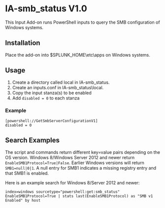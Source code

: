# IA-smb_status V1.0

This Input Add-on runs PowerShell inputs to query the SMB configuration of Windows systems.

## Installation

Place the add-on into $SPLUNK_HOME\etc\apps on Windows systems.

## Usage

1. Create a directory called local in IA-smb_status. 
2. Create an inputs.conf in IA-smb_status\local.
3. Copy the input stanza(s) to be enabled
4. Add `disabled = 0` to each stanza

### Example

```
[powershell://GetSmbServerConfigurationV1]
disabled = 0
```

## Search Examples

The script and commands return different key=value pairs depending on the OS version. Windows 8/Windows Server 2012 and newer return `EnableSMB1Protocol=True|False`. Earlier Windows versions will return `SMB1=null|0|1`. A null entry for SMB1 indicates a missing registry entry and that SMB1 is enabled.

Here is an example search for Windows 8/Server 2012 and newer:

```
index=windows sourcetype="powershell:get:smb_status" EnableSMB1Protocol=True | stats last(EnableSMB1Protocol) as "SMB v1 Enabled" by host
```
